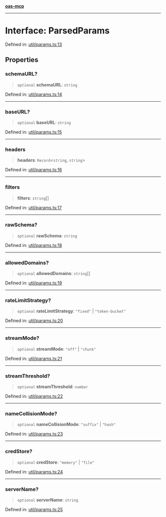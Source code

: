 [**oas-mcp**](../README.md)

***

# Interface: ParsedParams

Defined in: [util/params.ts:13](https://github.com/elwizard33/oas-mcp/blob/360f27d669a1e52ab74d11caab548be9e7506b7d/src/util/params.ts#L13)

## Properties

### schemaURL?

> `optional` **schemaURL**: `string`

Defined in: [util/params.ts:14](https://github.com/elwizard33/oas-mcp/blob/360f27d669a1e52ab74d11caab548be9e7506b7d/src/util/params.ts#L14)

***

### baseURL?

> `optional` **baseURL**: `string`

Defined in: [util/params.ts:15](https://github.com/elwizard33/oas-mcp/blob/360f27d669a1e52ab74d11caab548be9e7506b7d/src/util/params.ts#L15)

***

### headers

> **headers**: `Record`\<`string`, `string`\>

Defined in: [util/params.ts:16](https://github.com/elwizard33/oas-mcp/blob/360f27d669a1e52ab74d11caab548be9e7506b7d/src/util/params.ts#L16)

***

### filters

> **filters**: `string`[]

Defined in: [util/params.ts:17](https://github.com/elwizard33/oas-mcp/blob/360f27d669a1e52ab74d11caab548be9e7506b7d/src/util/params.ts#L17)

***

### rawSchema?

> `optional` **rawSchema**: `string`

Defined in: [util/params.ts:18](https://github.com/elwizard33/oas-mcp/blob/360f27d669a1e52ab74d11caab548be9e7506b7d/src/util/params.ts#L18)

***

### allowedDomains?

> `optional` **allowedDomains**: `string`[]

Defined in: [util/params.ts:19](https://github.com/elwizard33/oas-mcp/blob/360f27d669a1e52ab74d11caab548be9e7506b7d/src/util/params.ts#L19)

***

### rateLimitStrategy?

> `optional` **rateLimitStrategy**: `"fixed"` \| `"token-bucket"`

Defined in: [util/params.ts:20](https://github.com/elwizard33/oas-mcp/blob/360f27d669a1e52ab74d11caab548be9e7506b7d/src/util/params.ts#L20)

***

### streamMode?

> `optional` **streamMode**: `"off"` \| `"chunk"`

Defined in: [util/params.ts:21](https://github.com/elwizard33/oas-mcp/blob/360f27d669a1e52ab74d11caab548be9e7506b7d/src/util/params.ts#L21)

***

### streamThreshold?

> `optional` **streamThreshold**: `number`

Defined in: [util/params.ts:22](https://github.com/elwizard33/oas-mcp/blob/360f27d669a1e52ab74d11caab548be9e7506b7d/src/util/params.ts#L22)

***

### nameCollisionMode?

> `optional` **nameCollisionMode**: `"suffix"` \| `"hash"`

Defined in: [util/params.ts:23](https://github.com/elwizard33/oas-mcp/blob/360f27d669a1e52ab74d11caab548be9e7506b7d/src/util/params.ts#L23)

***

### credStore?

> `optional` **credStore**: `"memory"` \| `"file"`

Defined in: [util/params.ts:24](https://github.com/elwizard33/oas-mcp/blob/360f27d669a1e52ab74d11caab548be9e7506b7d/src/util/params.ts#L24)

***

### serverName?

> `optional` **serverName**: `string`

Defined in: [util/params.ts:25](https://github.com/elwizard33/oas-mcp/blob/360f27d669a1e52ab74d11caab548be9e7506b7d/src/util/params.ts#L25)
